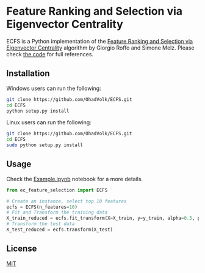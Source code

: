 # Feature Ranking and Selection via Eigenvector Centrality

ECFS is a Python implementation of the [Feature Ranking and Selection via Eigenvector Centrality](https://arxiv.org/abs/1704.05409) algorithm by Giorgio Roffo and Simone Melz.
Please check [the code](https://github.com/OhadVolk/ECFS/blob/master/ec_feature_selection/__init__.py) for full references.


## Installation

Windows users can run the following:

```bash
git clone https://github.com/OhadVolk/ECFS.git
cd ECFS
python setup.py install
```
Linux users can run the following:

```bash
git clone https://github.com/OhadVolk/ECFS.git
cd ECFS
sudo python setup.py install
```


## Usage
Check the [Example.ipynb](https://github.com/OhadVolk/ECFS/blob/master/Example.ipynb) notebook for a more details.

```python
from ec_feature_selection import ECFS

# Create an instance, select top 10 features
ecfs = ECFS(n_features=10)
# Fit and Transform the training data
X_train_reduced = ecfs.fit_transform(X=X_train, y=y_train, alpha=0.5, positive_class=1, negative_class=0)
# Transform the test data
X_test_reduced = ecfs.transform(X_test)
```

## License
[MIT](https://choosealicense.com/licenses/mit/)
